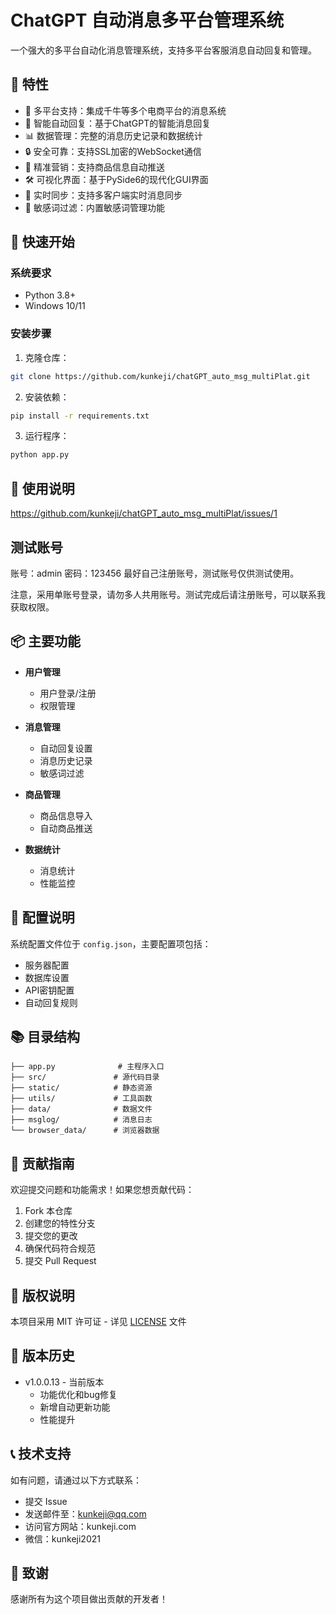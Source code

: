 # ChatGPT 自动消息多平台管理系统

一个强大的多平台自动化消息管理系统，支持多平台客服消息自动回复和管理。

## 🌟 特性

- 💬 多平台支持：集成千牛等多个电商平台的消息系统
- 🤖 智能自动回复：基于ChatGPT的智能消息回复
- 📊 数据管理：完整的消息历史记录和数据统计
- 🔒 安全可靠：支持SSL加密的WebSocket通信
- 🎯 精准营销：支持商品信息自动推送
- 🛠 可视化界面：基于PySide6的现代化GUI界面
- 🔄 实时同步：支持多客户端实时消息同步
- 📝 敏感词过滤：内置敏感词管理功能

## 🚀 快速开始

### 系统要求

- Python 3.8+
- Windows 10/11

### 安装步骤

1. 克隆仓库：
```bash
git clone https://github.com/kunkeji/chatGPT_auto_msg_multiPlat.git
```

2. 安装依赖：
```bash
pip install -r requirements.txt
```

3. 运行程序：
```bash
python app.py
```

## 🔧 使用说明
https://github.com/kunkeji/chatGPT_auto_msg_multiPlat/issues/1

## 测试账号
账号：admin
密码：123456
最好自己注册账号，测试账号仅供测试使用。

注意，采用单账号登录，请勿多人共用账号。测试完成后请注册账号，可以联系我获取权限。





## 📦 主要功能

- **用户管理**
  - 用户登录/注册
  - 权限管理
  
- **消息管理**
  - 自动回复设置
  - 消息历史记录
  - 敏感词过滤
  
- **商品管理**
  - 商品信息导入
  - 自动商品推送
  
- **数据统计**
  - 消息统计
  - 性能监控
  
## 🔧 配置说明

系统配置文件位于 `config.json`，主要配置项包括：

- 服务器配置
- 数据库设置
- API密钥配置
- 自动回复规则

## 📚 目录结构

```
├── app.py              # 主程序入口
├── src/               # 源代码目录
├── static/            # 静态资源
├── utils/             # 工具函数
├── data/              # 数据文件
├── msglog/            # 消息日志
└── browser_data/      # 浏览器数据
```

## 🤝 贡献指南

欢迎提交问题和功能需求！如果您想贡献代码：

1. Fork 本仓库
2. 创建您的特性分支
3. 提交您的更改
4. 确保代码符合规范
5. 提交 Pull Request

## 📄 版权说明

本项目采用 MIT 许可证 - 详见 [LICENSE](LICENSE) 文件

## 🔄 版本历史

- v1.0.0.13 - 当前版本
  - 功能优化和bug修复
  - 新增自动更新功能
  - 性能提升

## 📞 技术支持

如有问题，请通过以下方式联系：

- 提交 Issue
- 发送邮件至：kunkeji@qq.com
- 访问官方网站：kunkeji.com
- 微信：kunkeji2021


## 🙏 致谢

感谢所有为这个项目做出贡献的开发者！